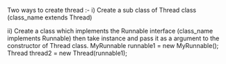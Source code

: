Two ways to create thread :-
i) Create a sub class of Thread class (class_name extends Thread)

ii) Create a class which implements the Runnable interface (class_name implements Runnable)
    then take instance and pass it as a argument to the constructor of Thread class.
        MyRunnable runnable1 = new MyRunnable();
        Thread thread2 = new Thread(runnable1); 